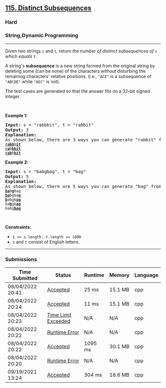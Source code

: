 <h2><a href="https://leetcode.com/problems/distinct-subsequences/">115. Distinct Subsequences</a></h2><h3>Hard</h3><h3>String,Dynamic Programming</h3><hr><div><p>Given two strings <code>s</code> and <code>t</code>, return <em>the number of distinct subsequences of <code>s</code> which equals <code>t</code></em>.</p>

<p>A string's <strong>subsequence</strong> is a new string formed from the original string by deleting some (can be none) of the characters without disturbing the remaining characters' relative positions. (i.e., <code>"ACE"</code> is a subsequence of <code>"ABCDE"</code> while <code>"AEC"</code> is not).</p>

<p>The test cases are generated so that the answer fits on a 32-bit signed integer.</p>

<p>&nbsp;</p>
<p><strong>Example 1:</strong></p>

<pre><strong>Input:</strong> s = "rabbbit", t = "rabbit"
<strong>Output:</strong> 3
<strong>Explanation:</strong>
As shown below, there are 3 ways you can generate "rabbit" from S.
<code><strong><u>rabb</u></strong>b<strong><u>it</u></strong></code>
<code><strong><u>ra</u></strong>b<strong><u>bbit</u></strong></code>
<code><strong><u>rab</u></strong>b<strong><u>bit</u></strong></code>
</pre>

<p><strong>Example 2:</strong></p>

<pre><strong>Input:</strong> s = "babgbag", t = "bag"
<strong>Output:</strong> 5
<strong>Explanation:</strong>
As shown below, there are 5 ways you can generate "bag" from S.
<code><strong><u>ba</u></strong>b<u><strong>g</strong></u>bag</code>
<code><strong><u>ba</u></strong>bgba<strong><u>g</u></strong></code>
<code><u><strong>b</strong></u>abgb<strong><u>ag</u></strong></code>
<code>ba<u><strong>b</strong></u>gb<u><strong>ag</strong></u></code>
<code>babg<strong><u>bag</u></strong></code></pre>

<p>&nbsp;</p>
<p><strong>Constraints:</strong></p>

<ul>
	<li><code>1 &lt;= s.length, t.length &lt;= 1000</code></li>
	<li><code>s</code> and <code>t</code> consist of English letters.</li>
</ul>
</div><hr><h3>Submissions</h3><table class=""><colgroup><col><col><col><col><col></colgroup><thead class="ant-table-thead"><tr><th class="time-column__1guG"><span class="ant-table-header-column"><div><span class="ant-table-column-title">Time Submitted</span><span class="ant-table-column-sorter"></span></div></span></th><th class="status-column__3SUg"><span class="ant-table-header-column"><div><span class="ant-table-column-title">Status</span><span class="ant-table-column-sorter"></span></div></span></th><th class="runtime-column__1ka_"><span class="ant-table-header-column"><div><span class="ant-table-column-title">Runtime</span><span class="ant-table-column-sorter"></span></div></span></th><th class="memory-column__1dxp"><span class="ant-table-header-column"><div><span class="ant-table-column-title">Memory</span><span class="ant-table-column-sorter"></span></div></span></th><th class="lang-column__tR-8"><span class="ant-table-header-column"><div><span class="ant-table-column-title">Language</span><span class="ant-table-column-sorter"></span></div></span></th></tr></thead><tbody class="ant-table-tbody"><tr class="ant-table-row ant-table-row-level-0" data-row-key="765126304"><td class="time-column__1guG">08/04/2022 20:41</td><td class="status-column__3SUg"><a href="/submissions/detail/765126304/" target="_blank" class="ac__35gz" data-submission-id="765126304">Accepted</a></td><td class="runtime-column__1ka_">25 ms</td><td class="memory-column__1dxp">15.1 MB</td><td class="lang-column__tR-8">cpp</td></tr><tr class="ant-table-row ant-table-row-level-0" data-row-key="765114207"><td class="time-column__1guG">08/04/2022 20:24</td><td class="status-column__3SUg"><a href="/submissions/detail/765114207/" target="_blank" class="ac__35gz" data-submission-id="765114207">Accepted</a></td><td class="runtime-column__1ka_">11 ms</td><td class="memory-column__1dxp">15.1 MB</td><td class="lang-column__tR-8">cpp</td></tr><tr class="ant-table-row ant-table-row-level-0" data-row-key="765113680"><td class="time-column__1guG">08/04/2022 20:23</td><td class="status-column__3SUg"><a href="/submissions/detail/765113680/" target="_blank" class="error__B-Nx" data-submission-id="765113680">Time Limit Exceeded</a></td><td class="runtime-column__1ka_">N/A</td><td class="memory-column__1dxp">N/A</td><td class="lang-column__tR-8">cpp</td></tr><tr class="ant-table-row ant-table-row-level-0" data-row-key="765113240"><td class="time-column__1guG">08/04/2022 20:22</td><td class="status-column__3SUg"><a href="/submissions/detail/765113240/" target="_blank" class="error__B-Nx" data-submission-id="765113240">Runtime Error</a></td><td class="runtime-column__1ka_">N/A</td><td class="memory-column__1dxp">N/A</td><td class="lang-column__tR-8">cpp</td></tr><tr class="ant-table-row ant-table-row-level-0" data-row-key="765112823"><td class="time-column__1guG">08/04/2022 20:22</td><td class="status-column__3SUg"><a href="/submissions/detail/765112823/" target="_blank" class="ac__35gz" data-submission-id="765112823">Accepted</a></td><td class="runtime-column__1ka_">1095 ms</td><td class="memory-column__1dxp">30.1 MB</td><td class="lang-column__tR-8">cpp</td></tr><tr class="ant-table-row ant-table-row-level-0" data-row-key="765111538"><td class="time-column__1guG">08/04/2022 20:20</td><td class="status-column__3SUg"><a href="/submissions/detail/765111538/" target="_blank" class="error__B-Nx" data-submission-id="765111538">Runtime Error</a></td><td class="runtime-column__1ka_">N/A</td><td class="memory-column__1dxp">N/A</td><td class="lang-column__tR-8">cpp</td></tr><tr class="ant-table-row ant-table-row-level-0" data-row-key="557410209"><td class="time-column__1guG">09/19/2021 13:24</td><td class="status-column__3SUg"><a href="/submissions/detail/557410209/" target="_blank" class="ac__35gz" data-submission-id="557410209">Accepted</a></td><td class="runtime-column__1ka_">304 ms</td><td class="memory-column__1dxp">18.6 MB</td><td class="lang-column__tR-8">cpp</td></tr></tbody></table>